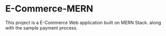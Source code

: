 # E-Commerce-MERN

This project is a E-Commerce Web application built on MERN Stack. along with the sample payment process.